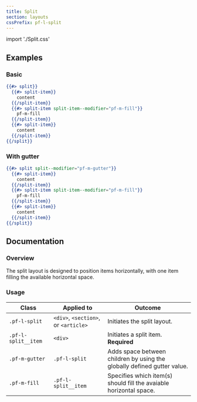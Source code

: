 ```yaml
---
title: Split
section: layouts
cssPrefix: pf-l-split
---
```


import './Split.css'

## Examples
### Basic
```hbs
{{#> split}}
  {{#> split-item}}
    content
  {{/split-item}}
  {{#> split-item split-item--modifier="pf-m-fill"}}
    pf-m-fill
  {{/split-item}}
  {{#> split-item}}
    content
  {{/split-item}}
{{/split}}
```

### With gutter
```hbs
{{#> split split--modifier="pf-m-gutter"}}
  {{#> split-item}}
    content
  {{/split-item}}
  {{#> split-item split-item--modifier="pf-m-fill"}}
    pf-m-fill
  {{/split-item}}
  {{#> split-item}}
    content
  {{/split-item}}
{{/split}}
```

## Documentation
### Overview
The split layout is designed to position items horizontally, with one item filling the available horizontal space.

### Usage
| Class | Applied to | Outcome |
| -- | -- | -- |
| `.pf-l-split` | `<div>`, `<section>`, or `<article>` | Initiates the split layout. |
| `.pf-l-split__item` | `<div>` | Initiates a split item. **Required** |
| `.pf-m-gutter` | `.pf-l-split` | Adds space between children by using the globally defined gutter value. |
| `.pf-m-fill` | `.pf-l-split__item` | Specifies which item(s) should fill the avaiable horizontal space. |
